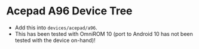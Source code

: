 # Acepad A96 Device Tree

* Add this into `devices/acepad/a96`.
* This has been tested with OmniROM 10 (port to Android 10 has not been tested with the device on-hand)!
